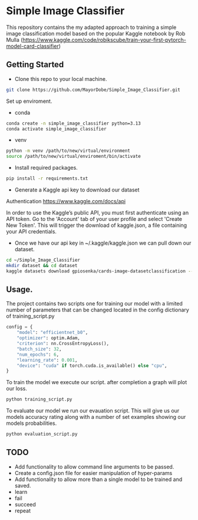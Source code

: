 # Simple Image Classifier

This repository contains the my adapted approach to training a simple image classification model based on the popular  Kaggle notebook by Rob Mulla (https://www.kaggle.com/code/robikscube/train-your-first-pytorch-model-card-classifier)

## Getting Started

* Clone this repo to your local machine.
```bash
git clone https://github.com/MayorDobe/Simple_Image_Classifier.git
```
Set up enviroment.
* conda
```bash
conda create -n simple_image_classifier python=3.13
conda activate simple_image_classifier
```
* venv
```bash
python -m venv /path/to/new/virtual/environment
source /path/to/new/virtual/enviroment/bin/activate
```
* Install required packages.
```bash
pip install -r requirements.txt
```

* Generate a Kaggle api key to download our dataset

Authentication https://www.kaggle.com/docs/api

In order to use the Kaggle’s public API, you must first authenticate using an API token. Go to the 'Account' tab of your user profile and select 'Create New Token'. This will trigger the download of kaggle.json, a file containing your API credentials.

* Once we have our api key in ~/.kaggle/kaggle.json we can pull down our dataset.
```bash
cd ~/Simple_Image_Classifier
mkdir dataset && cd dataset
kaggle datasets download gpiosenka/cards-image-datasetclassification --unzip
```

## Usage.
The project contains two scripts one for training our model with a limited number of parameters that can be changed located in the config dictionary of training_script.py
```python
config = {
    "model": "efficientnet_b0",
    "optimizer": optim.Adam,
    "criterion": nn.CrossEntropyLoss(),
    "batch_size": 32,
    "num_epochs": 6,
    "learning_rate": 0.001,
    "device": "cuda" if torch.cuda.is_available() else "cpu",
}
```
To train the model we execute our script. after completion a graph will plot our loss.
```bash
python training_script.py
```

To evaluate our model we run our evauation script. This will give us our models accuracy rating along with a number of set examples showing our models probabilities.
``` bash
python evaluation_script.py
```

## TODO
* Add functionality to allow command line arguments to be passed.
* Create a config.json file for easier manipulation of hyper-params
* Add functionality to allow more than a single model to be trained and saved.
* learn
* fail
* succeed
* repeat








